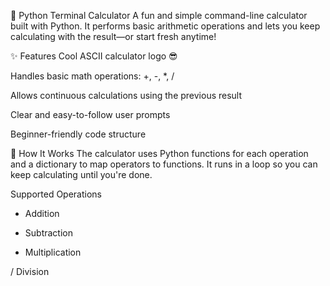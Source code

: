 🧮 Python Terminal Calculator
A fun and simple command-line calculator built with Python. It performs basic arithmetic operations and lets you keep calculating with the result—or start fresh anytime!

✨ Features
Cool ASCII calculator logo 😎

Handles basic math operations: +, -, *, /

Allows continuous calculations using the previous result

Clear and easy-to-follow user prompts

Beginner-friendly code structure

🧠 How It Works
The calculator uses Python functions for each operation and a dictionary to map operators to functions. It runs in a loop so you can keep calculating until you're done.

Supported Operations
+ Addition

- Subtraction

* Multiplication

/ Division

